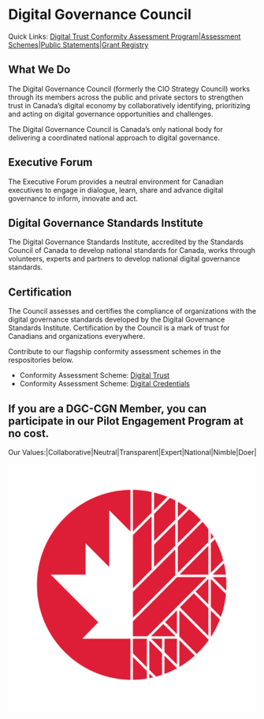 # Digital Governance Council
Quick Links: [Digital Trust Conformity Assessment Program](https://github.com/dgc-cgn/CAS-Digital-Trust)|[Assessment Schemes](https://github.com/dgc-cgn/CAS-Digital-Trust/blob/main/scheme/profiles/profiles-overview.md)|[Public Statements](public-information/PUBLIC-STATEMENTS.md)|[Grant Registry](https://github.com/dgc-cgn/CAS-Digital-Trust/blob/main/registry/registry.md)

## What We Do

The Digital Governance Council (formerly the CIO Strategy Council) works through its members across the public and private sectors to strengthen trust in Canada’s digital economy by collaboratively identifying, prioritizing and acting on digital governance opportunities and challenges.  

The Digital Governance Council is Canada’s only national body for delivering a coordinated national approach to digital governance.

## Executive Forum

The  Executive Forum provides a neutral environment for Canadian executives to engage in dialogue, learn, share and advance digital governance to inform, innovate and act. 

## Digital Governance Standards Institute

The Digital Governance Standards Institute, accredited by the Standards Council of Canada to develop national standards for Canada, works through volunteers, experts and partners to develop national digital governance standards.
					
## Certification

The Council assesses and certifies the compliance of organizations with the digital governance standards developed by the Digital Governance Standards Institute. Certification by the Council is a mark of trust for Canadians and organizations everywhere.

Contribute to our flagship conformity assessment schemes in the respositories below.

* Conformity Assessment Scheme: [Digital Trust](https://github.com/dgc-cgn/CAS-Digital-Trust)
* Conformity Assessment Scheme: [Digital Credentials](https://github.com/dgc-cgn/CAS-Digital-Credentials)

If you are a DGC-CGN Member, you can participate in our Pilot Engagement Program at no cost.
---
Our Values:|Collaborative|Neutral|Transparent|Expert|National|Nimble|Doer|
					
![](./DGC-CGN.png)
